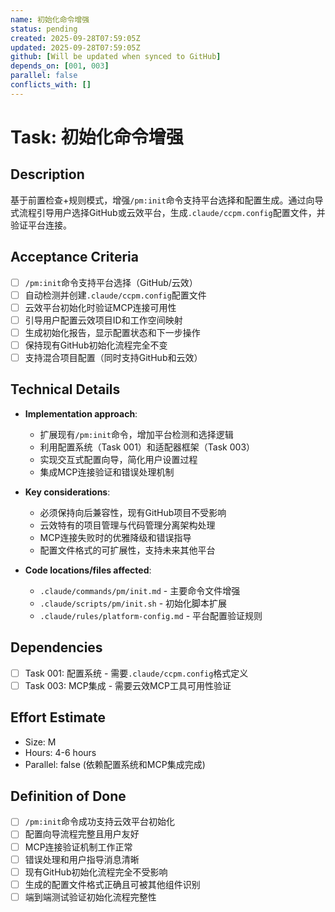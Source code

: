 ```yaml
---
name: 初始化命令增强
status: pending
created: 2025-09-28T07:59:05Z
updated: 2025-09-28T07:59:05Z
github: [Will be updated when synced to GitHub]
depends_on: [001, 003]
parallel: false
conflicts_with: []
---
```


# Task: 初始化命令增强

## Description

基于前置检查+规则模式，增强`/pm:init`命令支持平台选择和配置生成。通过向导式流程引导用户选择GitHub或云效平台，生成`.claude/ccpm.config`配置文件，并验证平台连接。

## Acceptance Criteria

- [ ] `/pm:init`命令支持平台选择（GitHub/云效）
- [ ] 自动检测并创建`.claude/ccpm.config`配置文件
- [ ] 云效平台初始化时验证MCP连接可用性
- [ ] 引导用户配置云效项目ID和工作空间映射
- [ ] 生成初始化报告，显示配置状态和下一步操作
- [ ] 保持现有GitHub初始化流程完全不变
- [ ] 支持混合项目配置（同时支持GitHub和云效）

## Technical Details

- **Implementation approach**:
  - 扩展现有`/pm:init`命令，增加平台检测和选择逻辑
  - 利用配置系统（Task 001）和适配器框架（Task 003）
  - 实现交互式配置向导，简化用户设置过程
  - 集成MCP连接验证和错误处理机制

- **Key considerations**:
  - 必须保持向后兼容性，现有GitHub项目不受影响
  - 云效特有的项目管理与代码管理分离架构处理
  - MCP连接失败时的优雅降级和错误指导
  - 配置文件格式的可扩展性，支持未来其他平台

- **Code locations/files affected**:
  - `.claude/commands/pm/init.md` - 主要命令文件增强
  - `.claude/scripts/pm/init.sh` - 初始化脚本扩展
  - `.claude/rules/platform-config.md` - 平台配置验证规则

## Dependencies

- [ ] Task 001: 配置系统 - 需要`.claude/ccpm.config`格式定义
- [ ] Task 003: MCP集成 - 需要云效MCP工具可用性验证

## Effort Estimate

- Size: M
- Hours: 4-6 hours
- Parallel: false (依赖配置系统和MCP集成完成)

## Definition of Done

- [ ] `/pm:init`命令成功支持云效平台初始化
- [ ] 配置向导流程完整且用户友好
- [ ] MCP连接验证机制工作正常
- [ ] 错误处理和用户指导消息清晰
- [ ] 现有GitHub初始化流程完全不受影响
- [ ] 生成的配置文件格式正确且可被其他组件识别
- [ ] 端到端测试验证初始化流程完整性